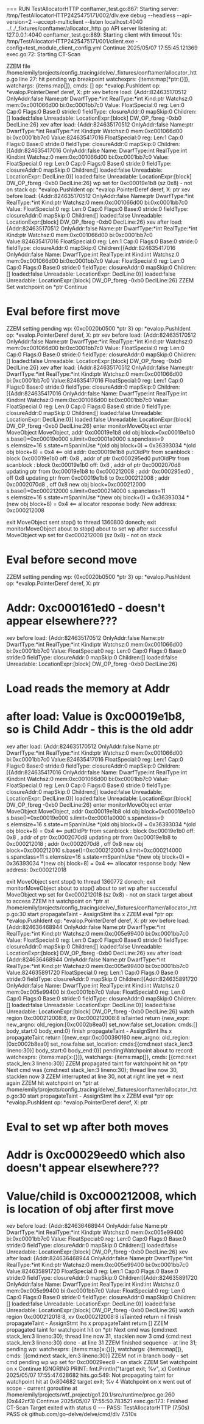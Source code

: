 === RUN   TestAllocatorHTTP
    conftamer_test.go:867: Starting server: /tmp/TestAllocatorHTTP2425475171/002/dlv.exe debug --headless --api-version=2 --accept-multiclient --listen localhost:4040 ../../_fixtures/conftamer/allocator_http.go
API server listening at: 127.0.0.1:4040
    conftamer_test.go:889: Starting client with timeout 10s: /tmp/TestAllocatorHTTP2425475171/001/client.exe -config=test_module_client_config.yml
Continue
2025/05/07 17:55:45.121369 exec.go:72: Starting CT-Scan

ZZEM file /home/emily/projects/config_tracing/delve/_fixtures/conftamer/allocator_http.go line 27: hit pending wp breakpoint
watchexprs: {items:map[*ptr:{}]}, watchargs: {items:map[]}, cmds: []
op: *evalop.PushIdent
op: *evalop.PointerDeref
deref, X: ptr
xev before load: {Addr:824635170512 OnlyAddr:false Name:ptr DwarfType:*int RealType:*int Kind:ptr Watchsz:0 mem:0xc001066d00 bi:0xc0001bb7c0 Value:<nil> FloatSpecial:0 reg:<nil> Len:0 Cap:0 Flags:0 Base:0 stride:0 fieldType:<nil> closureAddr:0 mapSkip:0 Children:[] loaded:false Unreadable:<nil> LocationExpr:[block] DW_OP_fbreg -0xb0  DeclLine:26}
xev after load: {Addr:824635170512 OnlyAddr:false Name:ptr DwarfType:*int RealType:*int Kind:ptr Watchsz:0 mem:0xc001066d00 bi:0xc0001bb7c0 Value:824635417016 FloatSpecial:0 reg:<nil> Len:1 Cap:0 Flags:0 Base:0 stride:0 fieldType:<nil> closureAddr:0 mapSkip:0 Children:[{Addr:824635417016 OnlyAddr:false Name: DwarfType:int RealType:int Kind:int Watchsz:0 mem:0xc001066d00 bi:0xc0001bb7c0 Value:<nil> FloatSpecial:0 reg:<nil> Len:0 Cap:0 Flags:0 Base:0 stride:0 fieldType:<nil> closureAddr:0 mapSkip:0 Children:[] loaded:false Unreadable:<nil> LocationExpr: DeclLine:0}] loaded:false Unreadable:<nil> LocationExpr:[block] DW_OP_fbreg -0xb0  DeclLine:26}
wp set for 0xc00019e1b8 (sz 0x8) - not on stack
op: *evalop.PushIdent
op: *evalop.PointerDeref
deref, X: ptr
xev before load: {Addr:824635170512 OnlyAddr:false Name:ptr DwarfType:*int RealType:*int Kind:ptr Watchsz:0 mem:0xc001066d00 bi:0xc0001bb7c0 Value:<nil> FloatSpecial:0 reg:<nil> Len:0 Cap:0 Flags:0 Base:0 stride:0 fieldType:<nil> closureAddr:0 mapSkip:0 Children:[] loaded:false Unreadable:<nil> LocationExpr:[block] DW_OP_fbreg -0xb0  DeclLine:26}
xev after load: {Addr:824635170512 OnlyAddr:false Name:ptr DwarfType:*int RealType:*int Kind:ptr Watchsz:0 mem:0xc001066d00 bi:0xc0001bb7c0 Value:824635417016 FloatSpecial:0 reg:<nil> Len:1 Cap:0 Flags:0 Base:0 stride:0 fieldType:<nil> closureAddr:0 mapSkip:0 Children:[{Addr:824635417016 OnlyAddr:false Name: DwarfType:int RealType:int Kind:int Watchsz:0 mem:0xc001066d00 bi:0xc0001bb7c0 Value:<nil> FloatSpecial:0 reg:<nil> Len:0 Cap:0 Flags:0 Base:0 stride:0 fieldType:<nil> closureAddr:0 mapSkip:0 Children:[] loaded:false Unreadable:<nil> LocationExpr: DeclLine:0}] loaded:false Unreadable:<nil> LocationExpr:[block] DW_OP_fbreg -0xb0  DeclLine:26}
ZZEM Set watchpoint on *ptr
Continue

# Eval before first move
ZZEM setting pending wp: {0xc0020b0500 *ptr 3}
op: *evalop.PushIdent
op: *evalop.PointerDeref
deref, X: ptr
xev before load: {Addr:824635170512 OnlyAddr:false Name:ptr DwarfType:*int RealType:*int Kind:ptr Watchsz:0 mem:0xc001066d00 bi:0xc0001bb7c0 Value:<nil> FloatSpecial:0 reg:<nil> Len:0 Cap:0 Flags:0 Base:0 stride:0 fieldType:<nil> closureAddr:0 mapSkip:0 Children:[] loaded:false Unreadable:<nil> LocationExpr:[block] DW_OP_fbreg -0xb0  DeclLine:26}
xev after load: {Addr:824635170512 OnlyAddr:false Name:ptr DwarfType:*int RealType:*int Kind:ptr Watchsz:0 mem:0xc001066d00 bi:0xc0001bb7c0 Value:824635417016 FloatSpecial:0 reg:<nil> Len:1 Cap:0 Flags:0 Base:0 stride:0 fieldType:<nil> closureAddr:0 mapSkip:0 Children:[{Addr:824635417016 OnlyAddr:false Name: DwarfType:int RealType:int Kind:int Watchsz:0 mem:0xc001066d00 bi:0xc0001bb7c0 Value:<nil> FloatSpecial:0 reg:<nil> Len:0 Cap:0 Flags:0 Base:0 stride:0 fieldType:<nil> closureAddr:0 mapSkip:0 Children:[] loaded:false Unreadable:<nil> LocationExpr: DeclLine:0}] loaded:false Unreadable:<nil> LocationExpr:[block] DW_OP_fbreg -0xb0  DeclLine:26}
enter monitorMoveObject
enter MoveObject
MoveObject, addr  0xc00019e1b8
old obj block=0xc00019e1b0 s.base()=0xc00019e000 s.limit=0xc0001a0000 s.spanclass=9 s.elemsize=16 s.state=mSpanInUse
 *(old obj block+0) = 0x36393034
 *(old obj block+8) = 0x4 <==
old addr: 0xc00019e1b8
putOldPtr from  scanblock : block  0xc00019e1b0 off:  0x8 , addr of ptr 0xc000295ed0
putOldPtr from  scanblock : block  0xc00019e1b0 off:  0x8 , addr of ptr 0xc0002070d8
updating ptr from 0xc00019e1b8 to 0xc000212008 ; addr 0xc000295ed0 , off 0x8
updating ptr from 0xc00019e1b8 to 0xc000212008 ; addr 0xc0002070d8 , off 0x8
new obj block=0xc000212000 s.base()=0xc000212000 s.limit=0xc000214000 s.spanclass=11 s.elemsize=16 s.state=mSpanInUse
 *(new obj block+0) = 0x36393034
 *(new obj block+8) = 0x4 <==
allocator response body: New address: 0xc000212008

exit MoveObject
sent stop() to thread 1360800
donech; exit monitorMoveObject
about to stop()
about to set wp after successful MoveObject
wp set for 0xc000212008 (sz 0x8) - not on stack

# Eval before second move
ZZEM setting pending wp: {0xc0020b0500 *ptr 3}
op: *evalop.PushIdent
op: *evalop.PointerDeref
deref, X: ptr
# Addr: 0xc000161ed0 - doesn't appear elsewhere???
xev before load: {Addr:824635170512 OnlyAddr:false Name:ptr DwarfType:*int RealType:*int Kind:ptr Watchsz:0 mem:0xc001066d00 bi:0xc0001bb7c0 Value:<nil> FloatSpecial:0 reg:<nil> Len:0 Cap:0 Flags:0 Base:0 stride:0 fieldType:<nil> closureAddr:0 mapSkip:0 Children:[] loaded:false Unreadable:<nil> LocationExpr:[block] DW_OP_fbreg -0xb0  DeclLine:26}

# Load reads the memory at Addr
# after load: Value is 0xc00019e1b8, so is Child Addr - this is the old addr
xev after load: {Addr:824635170512 OnlyAddr:false Name:ptr DwarfType:*int RealType:*int Kind:ptr Watchsz:0 mem:0xc001066d00 bi:0xc0001bb7c0 Value:824635417016 FloatSpecial:0 reg:<nil> Len:1 Cap:0 Flags:0 Base:0 stride:0 fieldType:<nil> closureAddr:0 mapSkip:0 Children:[{Addr:824635417016 OnlyAddr:false Name: DwarfType:int RealType:int Kind:int Watchsz:0 mem:0xc001066d00 bi:0xc0001bb7c0 Value:<nil> FloatSpecial:0 reg:<nil> Len:0 Cap:0 Flags:0 Base:0 stride:0 fieldType:<nil> closureAddr:0 mapSkip:0 Children:[] loaded:false Unreadable:<nil> LocationExpr: DeclLine:0}] loaded:false Unreadable:<nil> LocationExpr:[block] DW_OP_fbreg -0xb0  DeclLine:26}
enter monitorMoveObject
enter MoveObject
MoveObject, addr  0xc00019e1b8
old obj block=0xc00019e1b0 s.base()=0xc00019e000 s.limit=0xc0001a0000 s.spanclass=9 s.elemsize=16 s.state=mSpanInUse
 *(old obj block+0) = 0x36393034
 *(old obj block+8) = 0x4 <==
putOldPtr from  scanblock : block  0xc00019e1b0 off:  0x8 , addr of ptr 0xc0002070d8
updating ptr from 0xc00019e1b8 to 0xc000212018 ; addr 0xc0002070d8 , off 0x8
new obj block=0xc000212010 s.base()=0xc000212000 s.limit=0xc000214000 s.spanclass=11 s.elemsize=16 s.state=mSpanInUse
 *(new obj block+0) = 0x36393034
 *(new obj block+8) = 0x4 <==
allocator response body: New address: 0xc000212018

exit MoveObject
sent stop() to thread 1360772
donech; exit monitorMoveObject
about to stop()
about to set wp after successful MoveObject
wp set for 0xc000212018 (sz 0x8) - not on stack
target about to access
ZZEM hit watchpoint on *ptr at /home/emily/projects/config_tracing/delve/_fixtures/conftamer/allocator_http.go:30
start propagateTaint - AssignStmt lhs x
ZZEM eval *ptr
op: *evalop.PushIdent
op: *evalop.PointerDeref
deref, X: ptr
xev before load: {Addr:824636468944 OnlyAddr:false Name:ptr DwarfType:*int RealType:*int Kind:ptr Watchsz:0 mem:0xc005e99400 bi:0xc0001bb7c0 Value:<nil> FloatSpecial:0 reg:<nil> Len:0 Cap:0 Flags:0 Base:0 stride:0 fieldType:<nil> closureAddr:0 mapSkip:0 Children:[] loaded:false Unreadable:<nil> LocationExpr:[block] DW_OP_fbreg -0xb0  DeclLine:26}
xev after load: {Addr:824636468944 OnlyAddr:false Name:ptr DwarfType:*int RealType:*int Kind:ptr Watchsz:0 mem:0xc005e99400 bi:0xc0001bb7c0 Value:824635891720 FloatSpecial:0 reg:<nil> Len:1 Cap:0 Flags:0 Base:0 stride:0 fieldType:<nil> closureAddr:0 mapSkip:0 Children:[{Addr:824635891720 OnlyAddr:false Name: DwarfType:int RealType:int Kind:int Watchsz:0 mem:0xc005e99400 bi:0xc0001bb7c0 Value:<nil> FloatSpecial:0 reg:<nil> Len:0 Cap:0 Flags:0 Base:0 stride:0 fieldType:<nil> closureAddr:0 mapSkip:0 Children:[] loaded:false Unreadable:<nil> LocationExpr: DeclLine:0}] loaded:false Unreadable:<nil> LocationExpr:[block] DW_OP_fbreg -0xb0  DeclLine:26}
watch region 0xc000212008:8, xv 0xc000212008:8
isTainted return {new_expr:<nil> new_argno:<nil> old_region:[0xc0002b8ea0] set_now:false set_location:<nil> cmds:[] body_start:0 body_end:0}
finish propagateTaint - AssignStmt lhs x
propagateTaint return [{new_expr:0xc000390160 new_argno:<nil> old_region:[0xc0002b8ea0] set_now:false set_location:<nil> cmds:[{cmd:next stack_len:3 lineno:30}] body_start:0 body_end:0}]
pendingWatchpoint about to record: watchexprs: {items:map[x:{}]}, watchargs: {items:map[]}, cmds: [{cmd:next stack_len:3 lineno:30}]
ZZEM propagated taint for watchpoint hit on *ptr
Next
cmd was {cmd:next stack_len:3 lineno:30}; thread line now 30, stacklen now 3
ZZEM interrupted at line 30, not at right line yet => next again
ZZEM hit watchpoint on *ptr at /home/emily/projects/config_tracing/delve/_fixtures/conftamer/allocator_http.go:30
start propagateTaint - AssignStmt lhs x
ZZEM eval *ptr
op: *evalop.PushIdent
op: *evalop.PointerDeref
deref, X: ptr

# Eval to set wp after both moves
# Addr is 0xc00029eed0 which also doesn't appear elsewhere???
# Value/child is 0xc000212008, which is location of obj after first move
xev before load: {Addr:824636468944 OnlyAddr:false Name:ptr DwarfType:*int RealType:*int Kind:ptr Watchsz:0 mem:0xc005e99400 bi:0xc0001bb7c0 Value:<nil> FloatSpecial:0 reg:<nil> Len:0 Cap:0 Flags:0 Base:0 stride:0 fieldType:<nil> closureAddr:0 mapSkip:0 Children:[] loaded:false Unreadable:<nil> LocationExpr:[block] DW_OP_fbreg -0xb0  DeclLine:26}
xev after load: {Addr:824636468944 OnlyAddr:false Name:ptr DwarfType:*int RealType:*int Kind:ptr Watchsz:0 mem:0xc005e99400 bi:0xc0001bb7c0 Value:824635891720 FloatSpecial:0 reg:<nil> Len:1 Cap:0 Flags:0 Base:0 stride:0 fieldType:<nil> closureAddr:0 mapSkip:0 Children:[{Addr:824635891720 OnlyAddr:false Name: DwarfType:int RealType:int Kind:int Watchsz:0 mem:0xc005e99400 bi:0xc0001bb7c0 Value:<nil> FloatSpecial:0 reg:<nil> Len:0 Cap:0 Flags:0 Base:0 stride:0 fieldType:<nil> closureAddr:0 mapSkip:0 Children:[] loaded:false Unreadable:<nil> LocationExpr: DeclLine:0}] loaded:false Unreadable:<nil> LocationExpr:[block] DW_OP_fbreg -0xb0  DeclLine:26}
watch region 0xc000212018:8, xv 0xc000212008:8
isTainted return nil
finish propagateTaint - AssignStmt lhs x
propagateTaint return []
ZZEM propagated taint for watchpoint hit on *ptr
Next
cmd was {cmd:next stack_len:3 lineno:30}; thread line now 31, stacklen now 3
cmd {cmd:next stack_len:3 lineno:30} done - at line 31
ZZEM finished sequence - at line 31; pending wp:
watchexprs: {items:map[x:{}]}, watchargs: {items:map[]}, cmds: [{cmd:next stack_len:3 lineno:30}]
ZZEM not in branch body - set cmd pending wp
wp set for 0xc00029eec8 - on stack
ZZEM Set watchpoint on x
Continue
IGNORING PRINT: fmt.Println("target exit; %v", x)
Continue
2025/05/07 17:55:47.628682 hits.go:549: Not propagating taint for watchpoint hit at 0x804682
target exit; %v 4
Watchpoint on x went out of scope - current goroutine at /home/emily/projects/wtf_project/go1.20.1/src/runtime/proc.go:260 (0x442cf3)
Continue
2025/05/07 17:55:50.783521 exec.go:173: Finished CT-Scan
Target exited with status 0
--- PASS: TestAllocatorHTTP (7.50s)
PASS
ok  	github.com/go-delve/delve/cmd/dlv	7.510s
